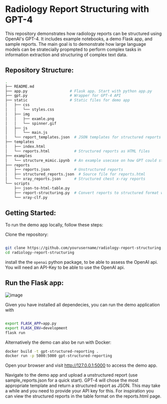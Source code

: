 # Radiology Report Structuring with GPT-4

This repository demonstrates how radiology reports can be structured using OpenAI's GPT-4. It includes example notebooks, a demo Flask app, and sample reports. The main goal is to demonstrate how large language models can be stratecially propmpted to perform complex tasks in information extraction and structuring of complex text data.


## Repository Structure:


```bash
.
├── README.md
├── app.py                   # Flask app. Start with python app.py
├── gpt.py                   # Wrapper for GPT-4 API
├── static                   # Static files for demo app
│   ├── css
│   │   └── styles.css
│   ├── img
│   │   ├── examle.png
│   │   └── spinner.gif
│   ├── js
│   │   └── main.js
│   └── report_templates.json  # JSON templates for structured reports
├── templates
│   ├── index.html
│   └── reports.html           # Structured reports as HTML files
├── examples
│   └── structure_mimic.ipynb  # An example usecase on how GPT could structure the MIMIC dataset
├── reports                     
│   ├── reports.json           # Unstructured reports
│   ├── structured_reports.json  # Source file for reports.html
│   └── xray_reports.json      # Structured chest x-ray reports
└── scripts
    ├── json-to-html-table.py
    ├── report-structuring.py  # Convert reports to structured format with GPT-4
    └── xray-clf.py

```

## Getting Started:

To run the demo app locally, follow these steps:

Clone the repository:

```bash

git clone https://github.com/yourusername/radiology-report-structuring.git
cd radiology-report-structuring

```

install the the `openai` python package, to be able to assess the OpenAI api. 
You will need an API-Key to be able to use the OpenAI api. 



## Run the Flask app:

![image](https://user-images.githubusercontent.com/37253540/226769001-ddb5968d-f3ea-4e40-9d30-721e7a1a0369.png)

Given you have installed all dependecies, you can run the demo application with
```bash

export FLASK_APP=app.py
export FLASK_ENV=development
flask run

```
Alternatively the demo can also be run with Docker: 

```bash
docker build -t gpt-structured-reporting .
docker run -p 5000:5000 gpt-structured-reporting
```

Open your browser and visit http://127.0.0.1:5000 to access the demo app.

Navigate to the demo app and upload a unstructured report (use sample_reports.json for a quick start). GPT-4 will chose the most appropriate template and return a structured report as JSON. This may take a while and you need to provide your API key for this. For inspiration you can view the structured reports in the table format on the reports.html page.




